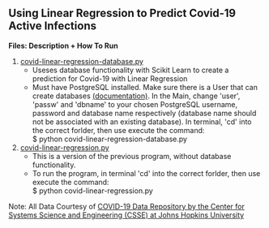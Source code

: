 ## __Using Linear Regression to Predict Covid-19 Active Infections__

__Files: Description + How To Run__<br>
1. [covid-linear-regression-database.py](https://github.com/gartenb/covid-linear-regression/blob/master/covid-linear-regression-database.py)
	* Useses database functionality with Scikit Learn to create a prediction for Covid-19 with Linear Regression
	* Must have PostgreSQL installed. Make sure there is a User that can create databases [(documentation)](https://www.postgresql.org/docs/current/app-createuser.html). In the Main, change 'user', 'passw' and 'dbname' to your chosen PostgreSQL username, password and database name respectively (database name should not be associated with an existing database). In terminal, 'cd' into the correct forlder, then use execute the command:<br>
		$ python covid-linear-regression-database.py<br>
2. [covid-linear-regression.py](https://github.com/gartenb/covid-linear-regression/blob/master/covid-linear-regression.py)
	* This is a version of the previous program, without database functionality.
	* To run the program, in terminal 'cd' into the correct forlder, then use execute the command:<br>
		$ python covid-linear-regression.py<br>

Note: All Data Courtesy of [COVID-19 Data Repository by the Center for Systems Science and Engineering (CSSE) at Johns Hopkins University](https://github.com/CSSEGISandData/COVID-19)
